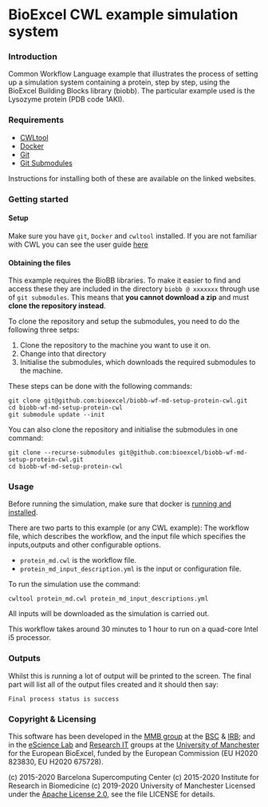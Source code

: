 # BioExcel CWL example simulation system

### Introduction
Common Workflow Language example that illustrates the process of setting up a
simulation system containing a protein, step by step, using the BioExcel
Building Blocks library (biobb). The particular example used is the Lysozyme
protein (PDB code 1AKI).


### Requirements

* [CWLtool](https://github.com/common-workflow-language/cwltool) 
* [Docker](https://www.docker.com/)
* [Git](https://git-scm.com/)
* [Git Submodules](https://git-scm.com/book/en/v2/Git-Tools-Submodules)

Instructions for installing both of these are available on the linked websites.

### Getting started

#### Setup

Make sure you have `git`, `Docker` and `cwltool` installed. If you are not familiar with CWL you can see the user guide [here](https://www.commonwl.org/user_guide/)

#### Obtaining the files

This example requires the BioBB libraries. To make it easier to find and access these
they are included in the directory `biobb @ xxxxxxx` through use of `git submodules`.
This means that **you cannot download a zip** and must **clone the repository instead**.

To clone the repository and setup the submodules, you need to do the following three setps:

1. Clone the repository to the machine you want to use it on.
2. Change into that directory
2. Initialise the submodules, which downloads the required submodules to the machine.

These steps can be done with the following commands:

```
git clone git@github.com:bioexcel/biobb-wf-md-setup-protein-cwl.git
cd biobb-wf-md-setup-protein-cwl
git submodule update --init
```

You can also clone the repository and initialise the submodules in one command:

```
git clone --recurse-submodules git@github.com:bioexcel/biobb-wf-md-setup-protein-cwl.git
cd biobb-wf-md-setup-protein-cwl
```

### Usage

Before running the simulation, make sure that docker is [running and installed](https://docs.docker.com/engine/install/). 

There are two parts to this example (or any CWL example): The workflow file, which describes the workflow, and the input file which specifies the inputs,outputs and other configurable options.

* `protein_md.cwl` is the workflow file.
* `protein_md_input_description.yml` is the input or configuration file.


To run the simulation use the command:

```
cwltool protein_md.cwl protein_md_input_descriptions.yml
```

All inputs will be downloaded as the simulation is carried out.

This workflow takes around 30 minutes to 1 hour to run on a quad-core Intel i5 processor.

### Outputs

Whilst this is running a lot of output will be printed to the screen.  The final part will list all of the output files created and it should then say:

```
Final process status is success
```


### Copyright & Licensing

This software has been developed in the [MMB group](http://mmb.irbbarcelona.org/www/) at the [BSC](https://www.bsc.es/) & [IRB](https://www.irbbarcelona.org/en); and in the [eScience Lab](https://esciencelab.org.uk/) and [Research IT](https://research-it.manchester.ac.uk/) groups at the [University of Manchester](https://www.manchester.ac.uk/) for the European BioExcel, funded by the European Commission (EU H2020 823830, EU H2020 675728).

(c) 2015-2020 Barcelona Supercomputing Center
(c) 2015-2020 Institute for Research in Biomedicine
(c) 2019-2020 University of Manchester
Licensed under the [Apache License 2.0](https://www.apache.org/licenses/LICENSE-2.0), see the file LICENSE for details.
